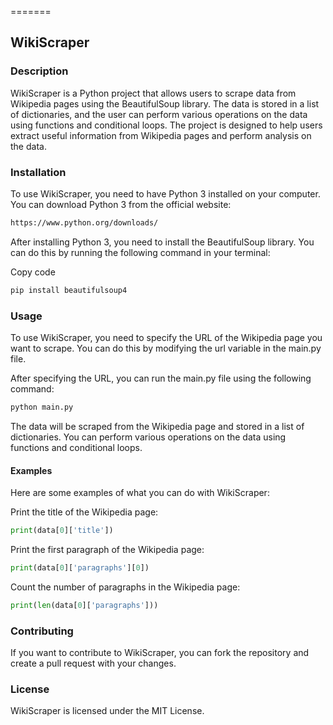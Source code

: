 =======
## WikiScraper
### Description
WikiScraper is a Python project that allows users to scrape data from Wikipedia pages using the BeautifulSoup library. The data is stored in a list of dictionaries, and the user can perform various operations on the data using functions and conditional loops. The project is designed to help users extract useful information from Wikipedia pages and perform analysis on the data.

### Installation
To use WikiScraper, you need to have Python 3 installed on your computer. You can download Python 3 from the official website: 
```bash
https://www.python.org/downloads/
```

After installing Python 3, you need to install the BeautifulSoup library. You can do this by running the following command in your terminal:

Copy code
```bash
pip install beautifulsoup4
```
### Usage
To use WikiScraper, you need to specify the URL of the Wikipedia page you want to scrape. You can do this by modifying the url variable in the main.py file.

After specifying the URL, you can run the main.py file using the following command:


```python
python main.py
```
The data will be scraped from the Wikipedia page and stored in a list of dictionaries. You can perform various operations on the data using functions and conditional loops.

#### Examples
Here are some examples of what you can do with WikiScraper:

Print the title of the Wikipedia page:

```python
print(data[0]['title'])
```
Print the first paragraph of the Wikipedia page:


```python
print(data[0]['paragraphs'][0])
```
Count the number of paragraphs in the Wikipedia page:


```python
print(len(data[0]['paragraphs']))
```
### Contributing
If you want to contribute to WikiScraper, you can fork the repository and create a pull request with your changes.

### License
WikiScraper is licensed under the MIT License.

